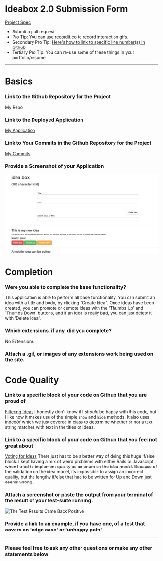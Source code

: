 # Ideabox 2.0 Submission Form
[Project Spec](https://github.com/turingschool/curriculum/blob/master/source/projects/revenge_of_idea_box.markdown)

* Submit a pull request
* Pro Tip: You can use [recordit.co](http://recordit.co/) to record interaction gifs.
* Secondary Pro Tip: [Here's how to link to specific line number(s) in Github](http://stackoverflow.com/questions/23821235/how-to-link-to-specific-line-number-on-github)
* Tertiary Pro Tip: You can re-use some of these things in your portfolio/resume

------

# Basics

### Link to the Github Repository for the Project
[My Repo](https://github.com/brennanholtzclaw/idea_box)

### Link to the Deployed Application
[My Application](http://brennan-idea-box.herokuapp.com/)

### Link to Your Commits in the Github Repository for the Project
[My Commits](https://github.com/brennanholtzclaw/idea_box/commits/master)

### Provide a Screenshot of your Application
![Boxing up ideas](images/ideabox.png)

# Completion

### Were you able to complete the base functionality?
This application is able to perform all base functionality. You can submit an idea with a title and body, by clicking "Create Idea".
Once ideas have been created, you can promote or demote ideas with the 'Thumbs Up' and 'Thumbs Down' buttons, and if an idea is really bad, you can just delete it with 'Delete Idea'.

### Which extensions, if any, did you complete?
No Extensions

### Attach a .gif, or images of any extensions work being used on the site.

# Code Quality

### Link to a specific block of your code on Github that you are proud of
[Filtering Ideas](https://github.com/brennanholtzclaw/idea_box/blob/master/app/assets/javascripts/filter.js#L1-L11)
 I honestly don't know if I *should* be happy with this code, but I like how it makes use of the simple ```show``` and ```hide``` methods. It also uses indexOf which we just covered in class to determine whether or not a text string matches with text in the titles of ideas.

### Link to a specific block of your code on Github that you feel not great about
[Voting for Ideas](https://github.com/brennanholtzclaw/idea_box/blob/master/app/assets/javascripts/voteForIdea.js#L1-L30)
There just has to be a better way of doing this huge if/else block. I kept having a mix of weird problems with either Rails or Javascript when I tried to implement quality as an enum on the idea model. Because of the validation on the idea model, its impossible to assign an incorrect quality, but the lengthy if/else that had to be written for Up and Down just seems wrong...

### Attach a screenshot or paste the output from your terminal of the result of your test-suite running.
![The Test Results Came Back Positive](images/small_test_suite.png)

### Provide a link to an example, if you have one, of a test that covers an 'edge case' or 'unhappy path'

-----

### Please feel free to ask any other questions or make any other statements below!
